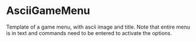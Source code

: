 # AsciiGameMenu
Template of a game menu, with ascii image and title. Note that entire menu is in text and commands need to be entered to activate the options.
